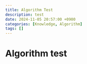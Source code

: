 ```yaml
---
title: Algorithm Test
description: test
date: 2024-11-05 20:57:00 +0900
categories: [Knowledge, Algorithm]
tags: []
---
```


# Algorithm test